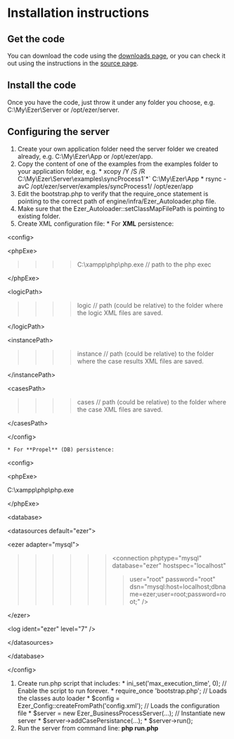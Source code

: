 # Installation instructions #

## Get the code ##
You can download the code using the [downloads page](http://code.google.com/p/ezerphp/downloads/list), or you can check it out using the instructions in the [source page](http://code.google.com/p/ezerphp/source/checkout).

## Install the code ##
Once you have the code, just throw it under any folder you choose, e.g. C:\My\Ezer\Server or /opt/ezer/server.

## Configuring the server ##
  1. Create your own application folder need the server folder we created already, e.g. C:\My\Ezer\App or /opt/ezer/app.
  1. Copy the content of one of the examples from the examples folder to your application folder, e.g.
    * xcopy /Y /S /R C:\My\Ezer\Server\examples\syncProcess1\`*` C:\My\Ezer\App
    * rsync -avC /opt/ezer/server/examples/syncProcess1/ /opt/ezer/app
  1. Edit the bootstrap.php to verify that the require\_once statement is pointing to the correct path of engine/infra/Ezer\_Autoloader.php file.
  1. Make sure that the Ezer\_Autoloader::setClassMapFilePath is pointing to existing folder.
  1. Create XML configuration file:
    * For **XML** persistence:
> > 

&lt;config&gt;


> > > 

&lt;phpExe&gt;


> > > > C:\xampp\php\php.exe // path to the php exec

> > > 

&lt;/phpExe&gt;


> > > 

&lt;logicPath&gt;


> > > > logic // path (could be relative) to the folder where the logic XML files are saved.

> > > 

&lt;/logicPath&gt;


> > > 

&lt;instancePath&gt;


> > > > instance // path (could be relative) to the folder where the case results XML files are saved.

> > > 

&lt;/instancePath&gt;


> > > 

&lt;casesPath&gt;


> > > > cases // path (could be relative) to the folder where the case XML files are saved.

> > > 

&lt;/casesPath&gt;



> > 

&lt;/config&gt;


    * For **Propel** (DB) persistence:
> > 

&lt;config&gt;


> > > 

&lt;phpExe&gt;

C:\xampp\php\php.exe

&lt;/phpExe&gt;


> > > 

&lt;database&gt;


> > > > 

&lt;datasources default="ezer"&gt;


> > > > > 

&lt;ezer adapter="mysql"&gt;


> > > > > > <connection phptype="mysql" database="ezer" hostspec="localhost"
> > > > > > > user="root" password="root"
> > > > > > > dsn="mysql:host=localhost;dbname=ezer;user=root;password=root;" />

> > > > > 

&lt;/ezer&gt;


> > > > > 

&lt;log ident="ezer" level="7" /&gt;



> > > > 

&lt;/datasources&gt;



> > > 

&lt;/database&gt;



> > 

&lt;/config&gt;


  1. Create run.php script that includes:
    * ini\_set('max\_execution\_time', 0); // Enable the script to run forever.
    * require\_once 'bootstrap.php'; // Loads the classes auto loader
    * $config = Ezer\_Config::createFromPath('config.xml'); // Loads the configuration file
    * $server = new Ezer\_BusinessProcessServer(...); // Instantiate new server
    * $server->addCasePersistance(...);
    * $server->run();
  1. Run the server from command line:
**php run.php**